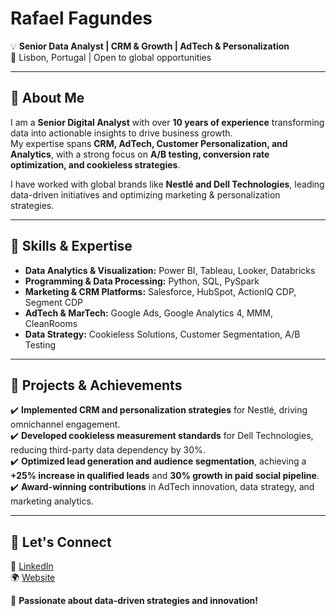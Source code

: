 # Rafael Fagundes  
💡 **Senior Data Analyst | CRM & Growth | AdTech & Personalization**  
📍 Lisbon, Portugal | Open to global opportunities  

---

## 👋 About Me  
I am a **Senior Digital Analyst** with over **10 years of experience** transforming data into actionable insights to drive business growth.  
My expertise spans **CRM, AdTech, Customer Personalization, and Analytics**, with a strong focus on **A/B testing, conversion rate optimization, and cookieless strategies**.  

I have worked with global brands like **Nestlé and Dell Technologies**, leading data-driven initiatives and optimizing marketing & personalization strategies.

---

## 🚀 Skills & Expertise
- **Data Analytics & Visualization:** Power BI, Tableau, Looker, Databricks  
- **Programming & Data Processing:** Python, SQL, PySpark  
- **Marketing & CRM Platforms:** Salesforce, HubSpot, ActionIQ CDP, Segment CDP  
- **AdTech & MarTech:** Google Ads, Google Analytics 4, MMM, CleanRooms  
- **Data Strategy:** Cookieless Solutions, Customer Segmentation, A/B Testing  

---

## 📂 Projects & Achievements
✔️ **Implemented CRM and personalization strategies** for Nestlé, driving omnichannel engagement.  
✔️ **Developed cookieless measurement standards** for Dell Technologies, reducing third-party data dependency by 30%.  
✔️ **Optimized lead generation and audience segmentation**, achieving a **+25% increase in qualified leads** and **30% growth in paid social pipeline**.  
✔️ **Award-winning contributions** in AdTech innovation, data strategy, and marketing analytics.  

---

## 📩 Let's Connect
🔗 [LinkedIn](https://www.linkedin.com/in/rsfagundes)  
🌍 [Website](https://rsfagundes.com)  

🚀 **Passionate about data-driven strategies and innovation!**  
